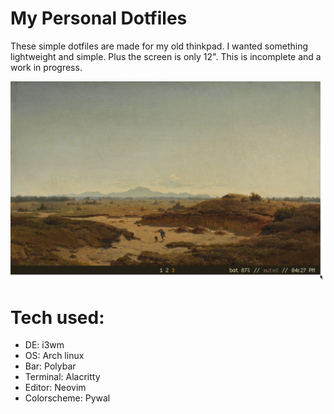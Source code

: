 # My Personal Dotfiles

These simple dotfiles are made for my old thinkpad. I wanted something lightweight and simple. Plus the screen is only 12". This is incomplete and a work in progress. 

![Image](example.png)

# Tech used:
- DE: i3wm
- OS: Arch linux
- Bar: Polybar
- Terminal: Alacritty
- Editor: Neovim 
- Colorscheme: Pywal


